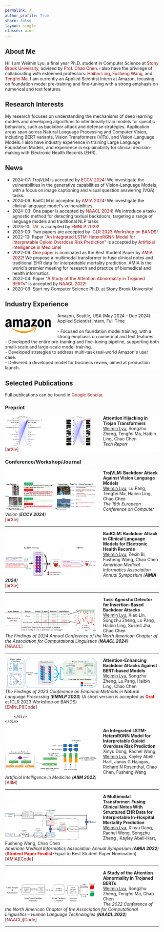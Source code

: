 ```yaml
---
permalink: /
author_profile: True
share: false
layout: single
classes: wide
---
```




<style>a{TEXT-DECORATION:none; color: #990000;}a:hover{TEXT-DECORATION:underline; color: #990000;}</style>

## About Me


Hi! I am Weimin Lyu, a final year Ph.D. student in Computer Science at <a href="https://www.cs.stonybrook.edu/" target="_blank" rel="nofollow">Stony Brook University</a>, advised by <a href="https://chaochen.github.io/index.html" target="_blank" rel="nofollow">Prof. Chao Chen</a>. I also have the privilege of collaborating with esteemed professors: 
<a href="https://www3.cs.stonybrook.edu/~hling/" target="_blank" rel="nofollow">Haibin Ling</a>, 
<a href="https://www3.cs.stonybrook.edu/~fuswang/" target="_blank" rel="nofollow">Fusheng Wang</a>, and
<a href="https://sites.google.com/site/matf0123/" target="_blank" rel="nofollow">Tengfei Ma</a>. I am currently an Applied Scientist Intern at Amazon, focusing on foundation model pre-training and fine-tuning with a strong emphasis on numerical and text features.





## Research Interests


My research focuses on understanding the mechanisms of deep learning models and developing algorithms to intentionally train models for specific behaviors, such as backdoor attack and defense strategies. Application areas span across Natural Language Processing and Computer Vision, including BERT variants, Vision Transformers (ViTs), and Vision-Language Models. I also have industry experience in training Large Language Foundation Models, and experience in explainability for clinical decision-making with Electronic Health Records (EHR).



<!-- My research mainly focuses on <b>Trustworthy AI</b>, especially backdoor attacks/defenses. My goal is to <b>enhance the security of Deep Learning-based models throughout their entire life cycle</b>. The application areas include different tasks across Natural Language Processing and Computer Vision. Experience on explainability in Healthcare and clinical decision making with EHR. Recently I focus on <b>Vision-Language Understanding</b> and <b>Large Language Models</b>. -->




## News

- 2024-07: TrojVLM is accepted by [ECCV 2024](https://eccv2024.ecva.net/)! We investigate the vulnerabilities in the generative capabilities of Vision-Language Models, with a focus on image captioning and visual question answering (VQA) tasks.
- 2024-06: BadCLM is accepted by [AMIA 2024](https://amia.org/education-events/annual-symposium)! We investigate the clinical language model's vulnerabilities. 
- 2024-03: One paper is accepted by [NAACL 2024](https://2024.naacl.org/)! We introduce a task-agnostic method for detecting textual backdoors, targeting a range of language models and traditional NLP tasks. 
- 2023-10: [TAL](https://aclanthology.org/2023.findings-emnlp.716.pdf) is accepted by [EMNLP 2023](https://2023.emnlp.org/)!
- 2023-03: Two papers are accepted by [ICLR 2023 Workshop on BANDS](https://iclr23-bands.github.io/)!
- 2022-10: Paper "[An Integrated LSTM-HeteroRGNN Model for Interpretable Opioid Overdose Risk Prediction](https://www.ncbi.nlm.nih.gov/pmc/articles/PMC9630306/)" is accepted by [Artificial Intelligence in Medicine](https://www.sciencedirect.com/journal/artificial-intelligence-in-medicine)! 
- 2022-06: [One paper](https://arxiv.org/abs/2208.10240) is nominated as the Best Student Paper by [AMIA 2022](https://amia.org/education-events/annual-symposium)! We propose a multimodal transformer to fuse clinical notes and traditional EHR data for interpretable mortality prediction. AMIA is the world's premier meeting for research and practice of biomedical and health informatics.
- 2022-04: Paper "[A Study of the Attention Abnormality in Trojaned BERTs](https://aclanthology.org/2022.naacl-main.348/)" is accepted by [NAACL 2022](https://2022.naacl.org/)! 
- 2020-09: Start my Computer Science Ph.D. at Stony Brook University!


<!-- 
- 2022-11: Attended NeruIPS 2022 ~~at New Orleans, LA~~ remotely.
- 2022-11: Attended AMIA Symposium 2022 at Washington D.C., DC.
- 2022-07: Attended NAACL 2022 at Seattle, WA.
- 2022-06: Attended CVPR 2022 at New Orleans, LA.

 -->



## Industry Experience


<div style="margin-bottom: 1em; border: 0px solid #ddd; background-color: #fff">
	<div style="margin: 0px auto; ustify-content: center; align-items: center;">
	<img title="amazon" style="float: left; padding-right: 1.5em; padding-down: 1.5em; padding-up: 1.5em; width: 150px; max-height: 300px;" src="/images/industry/amazon.jpeg">
		<div>
			Amazon, Seattle, USA (May 2024 - Dec 2024)<br>
			Applied Scientist Intern, Full Time<br>
			<br>
			- Focused on foundation model training, with a strong emphasis on numerical and text features.<br>
            - Developed the entire pre-training and fine-tuning pipeline, supporting both small-scale and large-scale model training.<br>
            - Developed strategies to address multi-task real-world Amazon's user case.<br>
            - Delivered a developed model for business review, aimed at production launch.<br>
		</div>
	</div>
</div>


<!-- 
<div style="margin-bottom: 1em; border: 0px solid #ddd; background-color: #fff">
	<div style="margin: 0px auto; ustify-content: center; align-items: center;">
	<img title="yidutech" style="float: left; padding-right: 1.5em; padding-down: 1.5em; padding-up: 1.5em; width: 150px; max-height: 300px;" src="/images/industry/yidutech2.jpeg">
		<div>
			<b><a href="https://www.yidutechgroup.com/en/index.html" target="_blank" rel="nofollow">Yidu Tech Inc.</a></b> (Top 10 Artificial Intelligence Enterprises in China (2020)), Beijing, China (Aug 2018 - Aug 2020)<br>
			Consultant (Software Development Engineer)<br>
			- Smart finger ring developer (Build a sleep lab on your finger!)<br>
            - Develop a sleep tracker: in-depth analysis about your deep sleep, light sleep, blood oxygen levels, heart rate trend, and more<br>
            - Process Photoplethysmography (PPG) signal and movement tracks during sleeping<br>
  
		</div>
	</div>
</div> -->


<!-- 
<div style="margin-bottom: 1em; border: 0px solid #ddd; background-color: #fff">
	<div style="margin: 0px auto; ustify-content: center; align-items: center;">
	<img title="k2data" style="float: left; padding-right: 1.5em; width: 150px; max-height: 150px;" src="/images/industry/k2data.png">
		<div>
			<b><a href="https://www.k2data.com.cn/" target="_blank" rel="nofollow">K2Data</a></b> (Top 50 AI Company in China (2020)), Beijing, China (May 2018 - Aug 2018)<br>
			Machine Learning Intern<br>
			- Serve as the core member in a three-people team; Implement Object Detection (Helmet-Detection Problem) algorithms, and the algorithm has been deployed in over 2,000 factories.<br>
			- Design and implement applications for object detection in real-time video<br>
            - Increase performance of safety helmet detection to 90% in industry level<br>
            - Main contributor in a 3-people team; the algorithm has been deployed in over 2,000 factories<br>
		</div>
	</div>
</div>
 -->






## Selected Publications

Full publications can be found in [Google Scholar](https://scholar.google.com/citations?user=IVed47cAAAAJ&hl=en).

### Preprint


<!-- 
<div style="margin-bottom: 1em; border: 0px solid #ddd; background-color: #fff">
	<div style="margin: 0px auto;">
	<img title="TechReport1" style="float: left; padding-right: 1.5em; width: 300px; max-height: 100px;" src="/images/pub/tech2022_1.png">
		<div>
			<b>Attention-Enhancing Backdoor Attacks against Transformers</b><br>
			<u>Weimin Lyu</u>, Songzhu Zheng, Haibin Ling, Chao Chen<br>
			<em>Tech Report</em><br>
		</div>
	</div>
</div>
 -->

<div style="margin-bottom: 1em; border: 0px solid #ddd; background-color: #fff">
	<div style="margin: 0px auto;">
	<img title="TechReport1" style="float: left; padding-right: 1.5em; width: 300px; max-height: 100px;" src="/images/pub/tech2022_1.png">
		<div>
			<b>Attention Hijacking in Trojan Transformers</b><br>
			<u>Weimin Lyu</u>, Songzhu Zheng, Tengfei Ma, Haibin Ling, Chao Chen<br>
			<em>Tech Report</em><br>
			[<a href="https://arxiv.org/abs/2208.04946" target="_blank" rel="nofollow">arXiv</a>]<br>
		</div>
	</div>
</div>






### Conference/Workshop/Journal 





<!-- ECCV2024 -->
<div style="margin-bottom: 1em; border: 0px solid #ddd; background-color: #fff">
	<div style="margin: 0px auto; ustify-content: center; align-items: center;">
	<img title="eccv2024" style="float: left; margin-top: 40px; padding-right: 1.5em; width: 300px; max-height: 100px;" src="/images/pub/eccv2024.jpg">
		<div>
			<b>TrojVLM: Backdoor Attack Against Vision Language Models</b><br>
			<u>Weimin Lyu</u>, Lu Pang, Tengfei Ma, Haibin Ling, Chao Chen<br>
			<em>The 18th European Conference on Computer Vision (<b>ECCV 2024</b>)</em> <br>
			[<a href="https://weimin17.github.io/" target="_blank" rel="nofollow">arXiv</a>]<br>
		</div>
	</div>
</div>



---



<!-- AMIA2024 -->
<div style="margin-bottom: 1em; border: 0px solid #ddd; background-color: #fff">
	<div style="margin: 0px auto; ustify-content: center; align-items: center;">
	<img title="amia2024" style="float: left; margin-top: 50px; padding-right: 1.5em; width: 300px; max-height: 100px;" src="/images/pub/amia2024.jpg">
		<div>
			<b>BadCLM: Backdoor Attack in Clinical Language Models for Electronic Health Records</b><br>
			<u>Weimin Lyu</u>, Zexin Bi, Fusheng Wang, Chao Chen<br>
			<em>American Medical Informatics Association Annual Symposium (<b>AMIA 2024</b>)</em><br>
			[<a href="https://arxiv.org/abs/2407.05213" target="_blank" rel="nofollow">arXiv</a>]<br>
		</div>
	</div>
</div>


---






<!-- NAACL2024 -->
<div style="margin-bottom: 1em; border: 0px solid #ddd; background-color: #fff">
	<div style="margin: 0px auto; ustify-content: center; align-items: center;">
	<img title="naacl2024" style="float: left; margin-top: 40px; padding-right: 1.5em; width: 300px; max-height: 100px;" src="/images/pub/naacl2024_tabdet.jpg">
		<div>
			<b>Task-Agnostic Detector for Insertion-Based Backdoor Attacks</b><br>
			<u>Weimin Lyu</u>, Xiao Lin, Songzhu Zheng, Lu Pang, Haibin Ling, Susmit Jha, Chao Chen<br>
			<em>The Findings of 2024 Annual Conference of the North American Chapter of the Association for Computational Linguistics (<b>NAACL 2024</b>)</em> <br>
			[<a href="https://aclanthology.org/2024.findings-naacl.179/" target="_blank" rel="nofollow">NAACL</a>]<br>
		</div>
	</div>
</div>



---





<!-- Findings of EMNLP'23 -->
<div style="margin-bottom: 1em; border: 0px solid #ddd; background-color: #fff">
	<div style="margin: 0px auto;">
	<img title="emnlp2023" style="float: left; padding-right: 1.5em; width: 300px; max-height: 100px;" src="/images/pub/emnlp2023.jpg">
		<div>
			<b>Attention-Enhancing Backdoor Attacks Against BERT-based Models</b><br>
			<u>Weimin Lyu</u>, Songzhu Zheng, Lu Pang, Haibin Ling, Chao Chen<br>
			<em>The Findings of 2023 Conference on Empirical Methods in Natural Language Processing (<b>EMNLP 2023</b>)</em> (A short version is accepted as <b style="color:red;">Oral</b> at ICLR 2023 Workshop on BANDS)<br>
			[<a href="https://aclanthology.org/2023.findings-emnlp.716.pdf" target="_blank" rel="nofollow">EMNLP</a>][<a href="https://github.com/weimin17/" target="_blank" rel="nofollow">Code</a>]<br>

		</div>
	</div>
</div>




<!-- ICLR 2023 Workshop on BANDS -->
<!-- <div style="margin-bottom: 1em; border: 0px solid #ddd; background-color: #fff">
	<div style="margin: 0px auto;">
	<img title="emnlp2023" style="float: left; padding-right: 1.5em; width: 300px; max-height: 100px;" src="/images/pub/emnlp2023.jpg">
		<div>
			<b>On the Existence of a Trojaned Twin Model</b><br>
			Songzhu Zheng, Yikai Zhang, <u>Weimin Lyu</u>, Mayank Goswami, Anderson Schneider, Yuriy Nevmyvaka, Haibin Ling, Chao Chen<br>
			<em>(<b>ICLR 2023 Workshop on BANDS</b>), 2023</em><br>
			[<a href="https://openreview.net/pdf?id=w48XN5HwpV8" target="_blank" rel="nofollow">OpenReview</a>]<br>

		</div>
	</div>
</div>
 -->




<!-- AIIM -->
<div style="margin-bottom: 1em; border: 0px solid #ddd; background-color: #fff">
	<div style="margin: 0px auto; ustify-content: center; align-items: center;">
	<img title="aiim2022" style="float: left; margin-top: 40px; padding-right: 1.5em; width: 300px; max-height: 100px;" src="/images/pub/aiim2022.jpg">
		<div>
			<b>An Integrated LSTM-HeteroRGNN Model for Interpretable Opioid Overdose Risk Prediction</b><br>
			Xinyu Dong, Rachel Wong, <u>Weimin Lyu</u>, Kayley Abell-Hart, Janos G Hajagos, Richard N Rosenthal, Chao Chen, Fusheng Wang<br>
			<em>Artificial Intelligence in Medicine (<b>AIIM 2022</b>)</em><br>
			[<a href="https://www.ncbi.nlm.nih.gov/pmc/articles/PMC9630306/" target="_blank" rel="nofollow">AIIM</a>]<br>
		</div>
	</div>
</div>


---

<!-- AMIA2022 -->
<div style="margin-bottom: 1em; border: 0px solid #ddd; background-color: #fff">
	<div style="margin: 0px auto; ustify-content: center; align-items: center;">
	<img title="amia2022" style="float: left; margin-top: 50px; padding-right: 1.5em; width: 300px; max-height: 100px;" src="/images/pub/amia2022.jpg">
		<div>
			<b>A Multimodal Transformer: Fusing Clinical Notes With Structured EHR Data for Interpretable In-Hospital Mortality Prediction</b><br>
			<u>Weimin Lyu</u>, Xinyu Dong, Rachel Wong, Songzhu Zheng , Kayley Abell-Hart, Fusheng Wang, Chao Chen<br>
			<em>American Medical Informatics Association Annual Symposium (<b>AMIA 2022</b>)</em> (<b style="color:red;">Student Paper Finalist</b>-Equal to Best Student Paper Nomination)<br>
			[<a href="https://www.ncbi.nlm.nih.gov/pmc/articles/PMC10148371/" target="_blank" rel="nofollow">AMIA</a>][<a href="https://github.com/weimin17/Multimodal_Transformer" target="_blank" rel="nofollow">Code</a>]<br>
		</div>
	</div>
</div>


---


<!-- NAACL2022 -->
<div style="margin-bottom: 1em; border: 0px solid #ddd; background-color: #fff">
	<div style="margin: 0px auto; ustify-content: center; align-items: center;">
	<img title="naacl2022" style="float: left; margin-top: 40px; padding-right: 1.5em; width: 300px; max-height: 100px;" src="/images/pub/naacl2022.jpg">
		<div>
			<b>A Study of the Attention Abnormality in Trojaned BERTs</b><br>
			<u>Weimin Lyu</u>, Songzhu Zheng, Tengfei Ma, Chao Chen<br>
			<em>The 2022 Conference of the North American Chapter of the Association for Computational Linguistics - Human Language Technologies (<b>NAACL 2022</b>)</em> <br>
			[<a href="https://aclanthology.org/2022.naacl-main.348/" target="_blank" rel="nofollow">NAACL</a>][<a href="https://github.com/weimin17/attention_abnormality_in_trojaned_berts" target="_blank" rel="nofollow">Code</a>]<br>
		</div>
	</div>
</div>



---



<!-- ACL@Semeval2019 -->

<!-- 
<div style="margin-bottom: 1em; border: 0px solid #ddd; background-color: #fff">
	<div style="margin: 0px auto; ustify-content: center; align-items: center;">
	<img title="acl2019" style="float: left; margin-top: 30px; padding-right: 1.5em; width: 300px; max-height: 100px;" src="/images/pub/acl@seml2019.jpg">
		<div>
			<b>CUNY-PKU Parser at SemEval-2019 Task 1: Cross-Lingual Semantic Parsing with UCCA</b><br>
			<u>Weimin Lyu</u>, Sheng Huang, Abdul Rafae Khan, Shengqiang Zhang, Weiwei Sun, Jia Xu<br>
			<em>In Proceedings of the 13th International Workshop on Semantic Evaluation at Association for Computational Linguistics (<b>SemEval@ACL</b>), 2019</em> (<b style="color:red;">Student Scholarship</b>)<br>
			[<a href="https://aclanthology.org/S19-2012/" target="_blank" rel="nofollow">ACL</a>][<a href="https://github.com/weimin17/SemEval2019-task1" target="_blank" rel="nofollow">Code</a>]<br>
		</div>
	</div>
</div>

 -->
